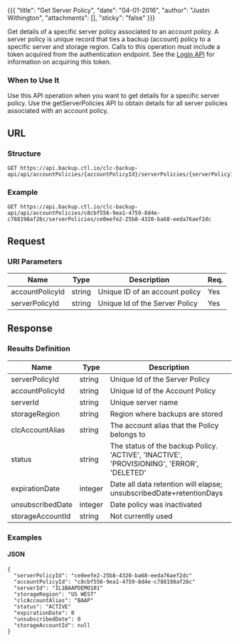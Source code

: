 {{{
  "title": "Get Server Policy",
  "date": "04-01-2016",
  "author": "Justin Withington",
  "attachments": [],
  "sticky": "false"
}}}

Get details of a specific server policy associated to an account policy. A server policy is unique record that ties a backup (account) policy to a specific server and storage region. Calls to this operation must include a token acquired from the authentication endpoint. See the [Login API](../Authentication/login.md) for information on acquiring this token.

### When to Use It

Use this API operation when you want to get details for a specific server policy. Use the getServerPolicies API to obtain details for all server policies associated with an account policy.

## URL

### Structure

    GET https://api.backup.ctl.io/clc-backup-api/api/accountPolicies/{accountPolicyId}/serverPolicies/{serverPolicyId}

### Example

    GET https://api.backup.ctl.io/clc-backup-api/api/accountPolicies/c8cbf556-9ea1-4759-8d4e-c788198af26c/serverPolicies/ce0eefe2-25b8-4320-ba68-eeda76aef2dc

## Request

### URI Parameters

| Name | Type | Description | Req. |
| --- | --- | --- | --- |
| accountPolicyId | string | Unique ID of an account policy | Yes |
| serverPolicyId | string | Unique Id of the Server Policy | Yes |


## Response

### Results Definition

| Name | Type | Description |
| --- | --- | --- |
| serverPolicyId | string | Unique Id of the Server Policy |
| accountPolicyId | string | Unique Id of the Account Policy |
| serverId | string | Unique server name |
| storageRegion | string | Region where backups are stored |
| clcAccountAlias | string | The account alias that the Policy belongs to |
| status | string | The status of the backup Policy. 'ACTIVE', 'INACTIVE', 'PROVISIONING', 'ERROR', 'DELETED' |
| expirationDate | integer | Date all data retention will elapse; unsubscribedDate+retentionDays |
| unsubscribedDate | integer | Date policy was inactivated |
| storageAccountId | string | Not currently used |


### Examples

#### JSON

    {
      "serverPolicyId": "ce0eefe2-25b8-4320-ba68-eeda76aef2dc"
      "accountPolicyId": "c8cbf556-9ea1-4759-8d4e-c788198af26c"
      "serverId": "IL1BAAPDEMO101"
      "storageRegion": "US WEST"
      "clcAccountAlias": "BAAP"
      "status": "ACTIVE"
      "expirationDate": 0
      "unsubscribedDate": 0
      "storageAccountId": null
    }
